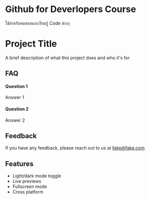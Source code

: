 # Github for Deverlopers Course
ใช้สำหรับทดสอบและเรียนรู้ Code ต่างๆ



# Project Title

A brief description of what this project does and who it's for


## FAQ

#### Question 1

Answer 1

#### Question 2

Answer 2


## Feedback

If you have any feedback, please reach out to us at fake@fake.com


## Features

- Light/dark mode toggle
- Live previews
- Fullscreen mode
- Cross platform





